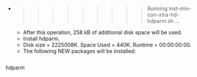 * >>>>>>>>> Running inst-min-con-xtra-hd-hdparm.sh ...
  * After this operation, 258 kB of additional disk space will be used.
  * Install hdparm.
  * Disk size = 2225008K. Space Used = 440K. Runtime = 00:00:00:00.
  * The following NEW packages will be installed:
  ```bash
hdparm
  ```
